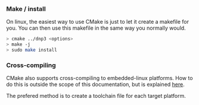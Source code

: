 ### Make / install

On linux, the easiest way to use CMake is just to let it create a makefile for you. You can then use this makefile in the same
way you normally would.

```sh
> cmake ../dnp3 <options>
> make -j
> sudo make install
```


### Cross-compiling

CMake also supports cross-compiling to embedded-linux platforms. How to do this is outside the scope of this documentation, but is 
explained [here](http://www.cmake.org/Wiki/CMake_Cross_Compiling).

The prefered method is to create a toolchain file for each target platform.